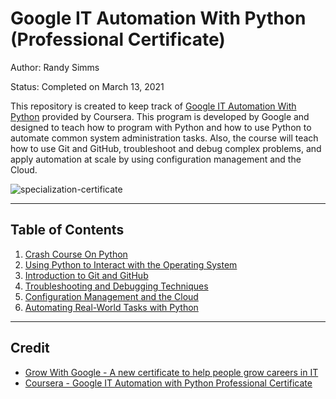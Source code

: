 # Google IT Automation With Python (Professional Certificate)

Author: Randy Simms

Status: Completed on March 13, 2021

This repository is created to keep track of [Google IT Automation With Python](https://www.coursera.org/professional-certificates/google-it-automation) provided by Coursera. This program is developed by Google and designed to teach how to program with Python and how to use Python to automate common system administration tasks. Also, the course will teach how to use Git and GitHub, troubleshoot and debug complex problems, and apply automation at scale by using configuration management and the Cloud.

![specialization-certificate](https://github.com/randysimms/pythonWithOScourse/blob/main/Google_IT_Automation_with_Python_CERTIFICATE.jpg)

---

## Table of Contents

1. [Crash Course On Python](https://github.com/randysimms/google-it-automation-with-python/tree/main/1-crash-course-on-python)
2. [Using Python to Interact with the Operating System](https://github.com/randysimms/google-it-automation-with-python/tree/main/2-using-python-with-the-os)
3. [Introduction to Git and GitHub](https://github.com/randysimms/google-it-automation-with-python/tree/main/3-intro-to-git-and-github)
4. [Troubleshooting and Debugging Techniques](https://github.com/randysimms/google-it-automation-with-python/tree/main/4-troubleshooting-and-debugging)
5. [Configuration Management and the Cloud](https://github.com/randysimms/google-it-automation-with-python/tree/main/5-config-management-and-the-cloud)
6. [Automating Real-World Tasks with Python](https://github.com/randysimms/google-it-automation-with-python/tree/main/6-automating-with-python)

---

## Credit

* [Grow With Google - A new certificate to help people grow careers in IT](https://www.blog.google/outreach-initiatives/grow-with-google/new-certificate-help-people-grow-careers/)
* [Coursera - Google IT Automation with Python Professional Certificate](https://www.coursera.org/professional-certificates/google-it-automation#courses)  
